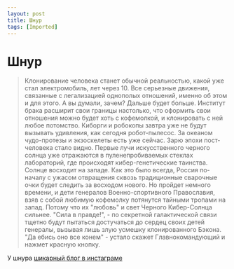 ```yaml
---
layout: post
title: Шнур
tags: [Imported]
---
```

# Шнур

> Клонирование человека станет обычной реальностью, какой уже стал электромобиль, лет через 10\. Все серьезные движения, связанные с легализацией однополых отношений, именно об этом и для этого. А вы думали, зачем? Дальше будет больше. Институт брака расширит свои границы настолько, что оформить свои отношения можно будет хоть с кофемолкой, и клонировать с ней любое потомство. Киборги и робокопы завтра уже не будут вызывать удивления, как сегодня робот-пылесос. За океаном чудо-протезы и экзоскелеты есть уже сейчас. Зарю эпохи пост-человека стало видно. Первые лучи искусственного черного солнца уже отражаются в пуленепробиваемых стеклах лабораторий, где происходят кибер-генетические таинства. Солнце восходит на западе. Как это было всегда, Россия по-началу с ужасом отвращения сквозь традиционные сварочные очки будет следить за восходом нового. Но пройдет немного времени, и дети генералов Военно-спортивного Православия, взяв с собой любимую кофемолку потянутся тайными тропами на запад. Потому что их "любовь" и свет Черного Кибер-Солнца сильнее. "Сила в правде!", - по секретной галактической связи тщетно будут пытаться достучаться до сердец своих детей генералы, вызывая лишь злую усмешку клонированного Бэкона. "Да ебись оно все конем" - устало скажет Главнокомандующий и нажмет красную кнопку.

У шнура [шикарный блог в инстаграме](http://instagram.com/shnurovs)